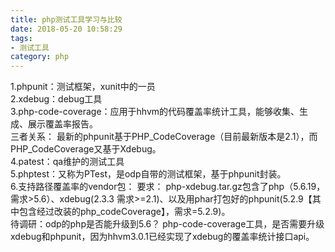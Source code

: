 ```yaml
---
title: php测试工具学习与比较
date: 2018-05-20 10:58:29
tags:
- 测试工具
category: php
---
```

1.phpunit：测试框架，xunit中的一员  
2.xdebug：debug工具  
3.php-code-coverage：应用于hhvm的代码覆盖率统计工具，能够收集、生成、展示覆盖率报告。  
三者关系： 最新的phpunit基于PHP_CodeCoverage（目前最新版本是2.1），而PHP_CodeCoverage又基于Xdebug。    
4.patest：qa维护的测试工具  
5.phptest：又称为PTest，是odp自带的测试框架，基于phpunit封装。  
6.支持路径覆盖率的vendor包：
要求： php-xdebug.tar.gz包含了php（5.6.19，需求>5.6）、xdebug(2.3.3  需求>=2.1)、以及用phar打包好的phpunit(5.2.9【其中包含经过改装的php_codeCoverage】，需求=5.2.9)。  
待调研：odp的php是否能升级到5.6？    php-code-coverage工具，是否需要升级xdebug和phpunit，因为hhvm3.0.1已经实现了xdebug的覆盖率统计接口api。


